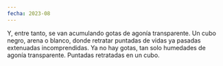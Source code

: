 ```yaml
---
fecha: 2023-08
---
```

Y, entre tanto, se van acumulando 
gotas de agonía transparente.
Un cubo negro, arena o blanco,
donde retratar puntadas de vidas
ya pasadas
extenuadas
incomprendidas.
Ya no hay gotas,
tan solo humedades
de agonía transparente.
Puntadas
retratadas en un cubo.